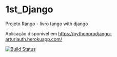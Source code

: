 # 1st_Django
Projeto Rango - livro tango with django

Aplicação disponivel em https://pythonprodjango-arturlauth.herokuapp.com/

[![Build Status](https://travis-ci.com/arturlauth/rango-lth.svg?branch=master)](https://travis-ci.com/arturlauth/rango-lth)

